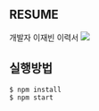 ## RESUME

개발자 이재빈 이력서
<img src ="./src/resources/output.gif">


## 실행방법
```
$ npm install
$ npm start
```
